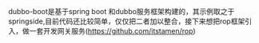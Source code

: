 dubbo-boot是基于spring boot 和dubbo服务框架构建的，其示例取之于springside,目前代码还比较简单，仅仅把二者加以整合，接下来想把rop框架引入，做一套开发网关服务(https://github.com/itstamen/rop)
